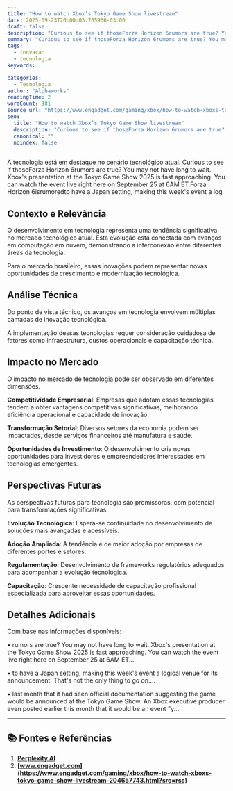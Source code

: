 ```yaml
---
title: "How to watch Xbox’s Tokyo Game Show livestream"
date: 2025-09-23T20:00:03.765936-03:00
draft: false
description: "Curious to see if thoseForza Horizon 6rumors are true? You may not have long to wait. Xbox's presentation at the Tokyo Game Show 2025 is fast approaching. Yo..."
summary: "Curious to see if thoseForza Horizon 6rumors are true? You may not have long to wait. Xbox's presentation at the Tokyo Game Show 2025 is fast approaching. Yo..."
tags:
  - inovacao
  - tecnologia
keywords:

categories:
  - Tecnologia
author: "Alphaworks"
readingTime: 2
wordCount: 381
source_url: "https://www.engadget.com/gaming/xbox/how-to-watch-xboxs-tokyo-game-show-livestream-204657743.html?src=rss"
seo:
  title: "How to watch Xbox’s Tokyo Game Show livestream"
  description: "Curious to see if thoseForza Horizon 6rumors are true? You may not have long to wait. Xbox's presentation at the Tokyo Game Show 2025 is fast approaching. Yo..."
  canonical: ""
  noindex: false
---
```


A tecnologia está em destaque no cenário tecnológico atual. Curious to see if thoseForza Horizon 6rumors are true? You may not have long to wait. Xbox's presentation at the Tokyo Game Show 2025 is fast approaching. You can watch the event live right here on September 25 at 6AM ET.Forza Horizon 6isrumoredto have a Japan setting, making this week's event a log

## Contexto e Relevância

O desenvolvimento em tecnologia representa uma tendência significativa no mercado tecnológico atual. Esta evolução está conectada com avanços em computação em nuvem, demonstrando a interconexão entre diferentes áreas da tecnologia.

Para o mercado brasileiro, essas inovações podem representar novas oportunidades de crescimento e modernização tecnológica.
## Análise Técnica

Do ponto de vista técnico, os avanços em tecnologia envolvem múltiplas camadas de inovação tecnológica.



A implementação dessas tecnologias requer consideração cuidadosa de fatores como infraestrutura, custos operacionais e capacitação técnica.
## Impacto no Mercado

O impacto no mercado de tecnologia pode ser observado em diferentes dimensões.

**Competitividade Empresarial**: Empresas que adotam essas tecnologias tendem a obter vantagens competitivas significativas, melhorando eficiência operacional e capacidade de inovação.

**Transformação Setorial**: Diversos setores da economia podem ser impactados, desde serviços financeiros até manufatura e saúde.

**Oportunidades de Investimento**: O desenvolvimento cria novas oportunidades para investidores e empreendedores interessados em tecnologias emergentes.


## Perspectivas Futuras

As perspectivas futuras para tecnologia são promissoras, com potencial para transformações significativas.

**Evolução Tecnológica**: Espera-se continuidade no desenvolvimento de soluções mais avançadas e acessíveis.

**Adoção Ampliada**: A tendência é de maior adoção por empresas de diferentes portes e setores.

**Regulamentação**: Desenvolvimento de frameworks regulatórios adequados para acompanhar a evolução tecnológica.

**Capacitação**: Crescente necessidade de capacitação profissional especializada para aproveitar essas oportunidades.
## Detalhes Adicionais

Com base nas informações disponíveis:

• rumors are true? You may not have long to wait. Xbox's presentation at the Tokyo Game Show 2025 is fast approaching. You can watch the event live right here on September 25 at 6AM ET....

• to have a Japan setting, making this week's event a logical venue for its announcement. That's not the only thing to go on....

• last month that it had seen official documentation suggesting the game would be announced at the Tokyo Game Show. An Xbox executive producer even posted earlier this month that it would be an event "y...



---

## 📚 Fontes e Referências

1. **[Perplexity AI](https://www.perplexity.ai/)**
2. **[www.engadget.com](https://www.engadget.com/gaming/xbox/how-to-watch-xboxs-tokyo-game-show-livestream-204657743.html?src=rss)**
